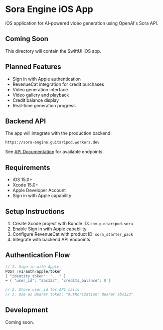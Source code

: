 # Sora Engine iOS App

iOS application for AI-powered video generation using OpenAI's Sora API.

## Coming Soon

This directory will contain the SwiftUI iOS app.

## Planned Features

- Sign in with Apple authentication
- RevenueCat integration for credit purchases
- Video generation interface
- Video gallery and playback
- Credit balance display
- Real-time generation progress

## Backend API

The app will integrate with the production backend:
```
https://sora-engine.guitaripod.workers.dev
```

See [API Documentation](https://sora-engine.guitaripod.workers.dev/docs) for available endpoints.

## Requirements

- iOS 15.0+
- Xcode 15.0+
- Apple Developer Account
- Sign in with Apple capability

## Setup Instructions

1. Create Xcode project with Bundle ID: `com.guitaripod.sora`
2. Enable Sign in with Apple capability
3. Configure RevenueCat with product ID: `sora_starter_pack`
4. Integrate with backend API endpoints

## Authentication Flow

```swift
// 1. Sign in with Apple
POST /v1/auth/apple/token
{ "identity_token": "..." }
→ { "user_id": "abc123", "credits_balance": 0 }

// 2. Store user_id for API calls
// 3. Use as Bearer token: "Authorization: Bearer abc123"
```

## Development

Coming soon.
